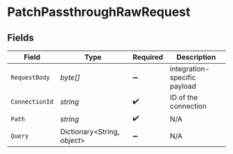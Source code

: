 # PatchPassthroughRawRequest


## Fields

| Field                        | Type                         | Required                     | Description                  |
| ---------------------------- | ---------------------------- | ---------------------------- | ---------------------------- |
| `RequestBody`                | *byte[]*                     | :heavy_minus_sign:           | integration-specific payload |
| `ConnectionId`               | *string*                     | :heavy_check_mark:           | ID of the connection         |
| `Path`                       | *string*                     | :heavy_check_mark:           | N/A                          |
| `Query`                      | Dictionary<String, *object*> | :heavy_minus_sign:           | N/A                          |
